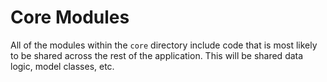 # Core Modules

All of the modules within the `core` directory include code that is most likely to be shared across the rest of the application. This will be shared data logic, model classes, etc.